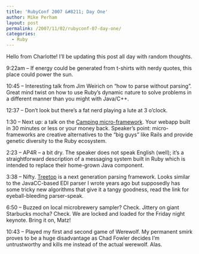 ```yaml
---
title: 'RubyConf 2007 &#8211; Day One'
author: Mike Perham
layout: post
permalink: /2007/11/02/rubyconf-07-day-one/
categories:
  - Ruby
---
```

Hello from Charlotte! I&#8217;ll be updating this post all day with random thoughts.

9:22am &#8211; If energy could be generated from t-shirts with nerdy quotes, this place could power the sun.

10:45 &#8211; Interesting talk from Jim Weirich on &#8220;how to parse without parsing&#8221;. Great mind twist on how to use Ruby&#8217;s dynamic nature to solve problems in a different manner than you might with Java/C++.

12:37 &#8211; Don&#8217;t look but there&#8217;s a fat nerd playing a lute at 3 o&#8217;clock.

1:30 &#8211; Next up: a talk on the [Camping micro-framework][1]. Your webapp built in 30 minutes or less or your money back. Speaker&#8217;s point: micro-frameworks are creative alternatives to the &#8220;big guys&#8221; like Rails and provide genetic diversity to the Ruby ecosystem.

2:23 &#8211; AP4R &#8211; a bit dry. The speaker does not speak English (well); it&#8217;s a straightforward description of a messaging system built in Ruby which is intended to replace their home-grown Java component.

3:38 &#8211; Nifty. [Treetop][2] is a next generation parsing framework. Looks similar to the JavaCC-based EDI parser I wrote years ago but supposedly has some tricky new algorithms that give it a tangy goodness, read the link for eyeball-bleeding parser-speak.

6:50 &#8211; Buzzed on local microbrewery sampler? Check. Jittery on giant Starbucks mocha? Check. We are locked and loaded for the Friday night keynote. Bring it on, Matz!

10:43 &#8211; Played my first and second game of Werewolf. My permanent smirk proves to be a huge disadvantage as Chad Fowler decides I&#8217;m untrustworthy and kills me instead of the actual werewolf. Alas.

 [1]: http://redhanded.hobix.com/bits/campingAMicroframework.html
 [2]: http://www.pivotalblabs.com/articles/2007/08/20/treetop-bringing-the-elegance-of-ruby-to-syntactic-analysis